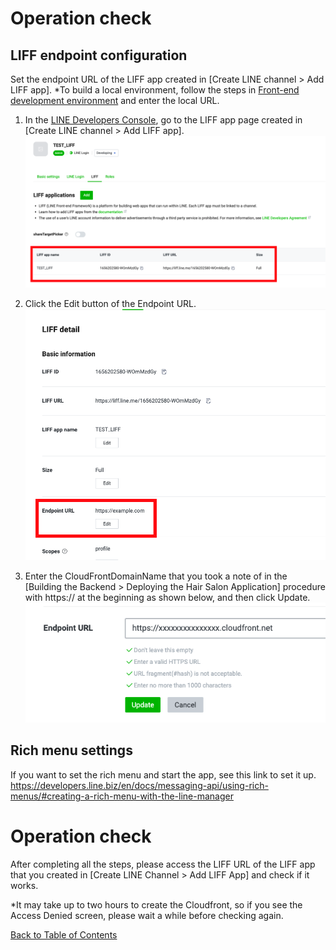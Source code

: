 # Operation check

## LIFF endpoint configuration

Set the endpoint URL of the LIFF app created in [Create LINE channel > Add LIFF app].
*To build a local environment, follow the steps in [Front-end development environment](front-end-development-environment.md) and enter the local URL.

1. In the [LINE Developers Console](https://developers.line.biz/console/), go to the LIFF app page created in [Create LINE channel > Add LIFF app].
![LIFF console](../images/en/liff-console-en.png)

1. Click the Edit button of the Endpoint URL.
![Edit the endpoint URL](../images/en/end-point-url-editing-en.png)

1. Enter the CloudFrontDomainName that you took a note of in the [Building the Backend > Deploying the Hair Salon Application] procedure with https:// at the beginning as shown below, and then click Update.
![Description of the endpoint URL](../images/en/end-point-url-description-en.png)

## Rich menu settings

If you want to set the rich menu and start the app, see this link to set it up.
https://developers.line.biz/en/docs/messaging-api/using-rich-menus/#creating-a-rich-menu-with-the-line-manager

# Operation check

After completing all the steps, please access the LIFF URL of the LIFF app that you created in [Create LINE Channel > Add LIFF App] and check if it works.

*It may take up to two hours to create the Cloudfront, so if you see the Access Denied screen, please wait a while before checking again.

[Back to Table of Contents](README_en.md)

